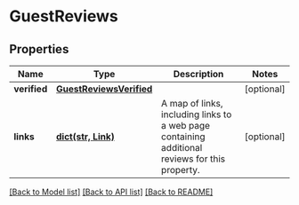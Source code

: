 # GuestReviews

## Properties
Name | Type | Description | Notes
------------ | ------------- | ------------- | -------------
**verified** | [**GuestReviewsVerified**](GuestReviewsVerified.md) |  | [optional] 
**links** | [**dict(str, Link)**](Link.md) | A map of links, including links to a web page containing additional reviews for this property. | [optional] 

[[Back to Model list]](../README.md#documentation-for-models) [[Back to API list]](../README.md#documentation-for-api-endpoints) [[Back to README]](../README.md)


